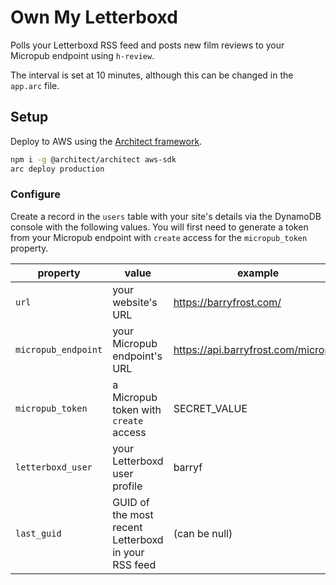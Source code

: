 # Own My Letterboxd

Polls your Letterboxd RSS feed and posts new film reviews to your Micropub endpoint using `h-review`.

The interval is set at 10 minutes, although this can be changed in the `app.arc` file.

## Setup

Deploy to AWS using the [Architect framework](https://arc.codes).

```sh
npm i -g @architect/architect aws-sdk
arc deploy production
```

### Configure

Create a record in the `users` table with your site's details via the DynamoDB console with the following values. You will first need to generate a token from your Micropub endpoint with `create` access for the `micropub_token` property.

|property|value|example|
|--------|-----|-------|
|`url`|your website's URL|https://barryfrost.com/|
|`micropub_endpoint`|your Micropub endpoint's URL|https://api.barryfrost.com/micropub|
|`micropub_token`|a Micropub token with `create` access|SECRET_VALUE|
|`letterboxd_user`|your Letterboxd user profile|barryf|
|`last_guid`|GUID of the most recent Letterboxd in your RSS feed|(can be null)|
